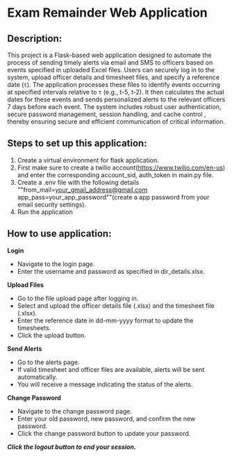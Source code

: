 # Exam Remainder Web Application
## Description:
This project is a Flask-based web application designed to automate the process of sending timely alerts via email and SMS to officers based on events specified in uploaded Excel files. 
Users can securely log in to the system, upload officer details and timesheet files, and specify a reference date (`t`). 
The application processes these files to identify events occurring at specified intervals relative to `t` (e.g., t-5, t-2). It then calculates the actual dates for these events and sends personalized alerts to the relevant officers 7 days before each event. 
The system includes robust user authentication, secure password management, session handling, and cache control , thereby ensuring secure and efficient communication of critical information.

## Steps to set up this application:
1. Create a virtual environment for flask application.
2. First make sure to create a twilio account(https://www.twilio.com/en-us) and enter the corresponding account_sid, auth_token in main.py file.
3. Create a .env file with the following details ""from_mail=your_gmail_address@gmail.com  app_pass=your_app_password""(create a app password from your email security settings).
4. Run the application 

## How to use application:
**Login**
* Navigate to the login page.
* Enter the username and password as specified in dir_details.xlsx.
 
**Upload Files**
* Go to the file upload page after logging in.
* Select and upload the officer details file (.xlsx) and the timesheet file (.xlsx).
* Enter the reference date in dd-mm-yyyy format to update the timesheets.
* Click the upload button.
 
**Send Alerts**
* Go to the alerts page.
* If valid timesheet and officer files are available, alerts will be sent automatically.
* You will receive a message indicating the status of the alerts.
 
**Change Password**
* Navigate to the change password page.
* Enter your old password, new password, and confirm the new password.
* Click the change password button to update your password.

**_Click the logout button to end your session._**

